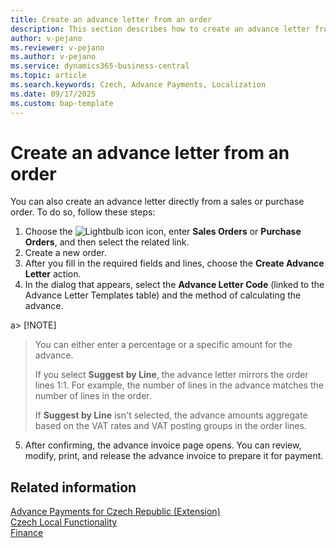 ```yaml
---
title: Create an advance letter from an order  
description: This section describes how to create an advance letter from a sales or purchase order using the Advance Payments Localization extension.  
author: v-pejano  
ms.reviewer: v-pejano  
ms.author: v-pejano  
ms.service: dynamics365-business-central  
ms.topic: article  
ms.search.keywords: Czech, Advance Payments, Localization  
ms.date: 09/17/2025  
ms.custom: bap-template
---
```


# Create an advance letter from an order

You can also create an advance letter directly from a sales or purchase order. To do so, follow these steps:

1. Choose the ![Lightbulb icon](../../media/ui-search/search_small.png "Tell me what you want to do") icon, enter **Sales Orders** or **Purchase Orders**, and then select the related link.  
2. Create a new order.
3. After you fill in the required fields and lines, choose the **Create Advance Letter** action.
4. In the dialog that appears, select the **Advance Letter Code** (linked to the Advance Letter Templates table) and the method of calculating the advance.  

a> [!NOTE]
> You can either enter a percentage or a specific amount for the advance.  
>
> If you select **Suggest by Line**, the advance letter mirrors the order lines 1:1. For example, the number of lines in the advance matches the number of lines in the order.  
>
> If **Suggest by Line** isn't selected, the advance amounts aggregate based on the VAT rates and VAT posting groups in the order lines.

5. After confirming, the advance invoice page opens. You can review, modify, print, and release the advance invoice to prepare it for payment.

## Related information

[Advance Payments for Czech Republic (Extension)](ui-extensions-advance-payments-localization-cz.md)  
[Czech Local Functionality](czech-local-functionality.md)  
[Finance](../../finance.md)
